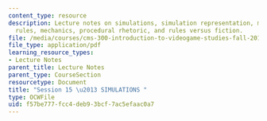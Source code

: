 ```yaml
---
content_type: resource
description: Lecture notes on simulations, simulation representation, manipulation
  rules, mechanics, procedural rhetoric, and rules versus fiction.
file: /media/courses/cms-300-introduction-to-videogame-studies-fall-2011/f57be777fcc4deb93bcf7ac5efaac0a7_MITCMS_300F11_session_15_a.pdf
file_type: application/pdf
learning_resource_types:
- Lecture Notes
parent_title: Lecture Notes
parent_type: CourseSection
resourcetype: Document
title: "Session 15 \u2013 SIMULATIONS "
type: OCWFile
uid: f57be777-fcc4-deb9-3bcf-7ac5efaac0a7
---
```

